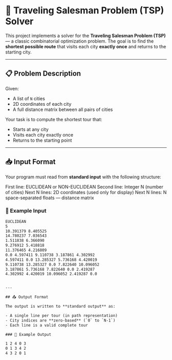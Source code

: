 # 🧭 Traveling Salesman Problem (TSP) Solver

This project implements a solver for the **Traveling Salesman Problem (TSP)** — a classic combinatorial optimization problem. The goal is to find the **shortest possible route** that visits each city **exactly once** and returns to the starting city.

---

## 📋 Problem Description

Given:
- A list of `N` cities
- 2D coordinates of each city
- A full distance matrix between all pairs of cities

Your task is to compute the shortest tour that:
- Starts at any city
- Visits each city exactly once
- Returns to the starting point

---

## 📥 Input Format

Your program must read from **standard input** with the following structure:

First line: EUCLIDEAN or NON-EUCLIDEAN
Second line: Integer N (number of cities)
Next N lines: 2D coordinates (used only for display)
Next N lines: N space-separated floats — distance matrix


### 🔹 Example Input

```txt
EUCLIDEAN
5
10.391379 8.405525
14.780237 7.036543
1.511838 6.366090
9.276912 5.418818
11.376465 4.216809
0.0 4.597411 9.110738 3.187861 4.302992
4.597411 0.0 13.285327 5.736168 4.420019
9.110738 13.285327 0.0 7.822640 10.096052
3.187861 5.736168 7.822640 0.0 2.419287
4.302992 4.420019 10.096052 2.419287 0.0


---

## 📤 Output Format

The output is written to **standard output** as:

- A single line per tour (in path representation)
- City indices are **zero-based** (`0` to `N-1`)
- Each line is a valid complete tour

### 🔹 Example Output

1 2 4 0 3
0 1 3 4 2
4 3 2 0 1
